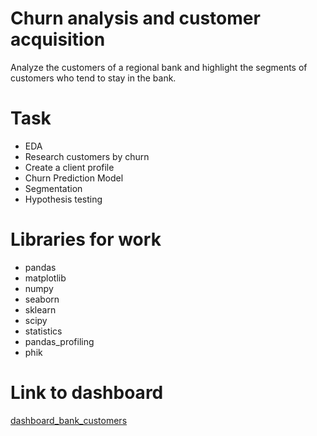 # Churn analysis and customer acquisition

Analyze the customers of a regional bank and highlight the segments of customers who tend to stay in the bank.

# Task
- EDA
- Research customers by churn
- Create a client profile
- Churn Prediction Model
- Segmentation
- Hypothesis testing

# Libraries for work
- pandas
- matplotlib
- numpy
- seaborn
- sklearn
- scipy
- statistics
- pandas_profiling
- phik

# Link to dashboard
[dashboard_bank_customers](https://public.tableau.com/app/profile/igor.suchkov/viz/Analysis_of_churn_in_the_bank_suchkov/____?publish=yes)
